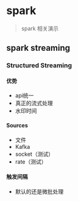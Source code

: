 # spark
> spark 相关演示
## spark streaming
### Structured Streaming
#### 优势
- api统一
- 真正的流式处理
- 水印时间
#### Sources
- 文件
- Kafka
- socket（测试）
- rate（测试）
#### 触发间隔
- 默认的还是微批处理